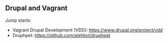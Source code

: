 ##  Drupal and Vagrant

Jump starts:

 - Vagrant Drupal Development (VDD): https://www.drupal.org/project/vdd
 - Druphpet: https://github.com/alehkot/druphpet
